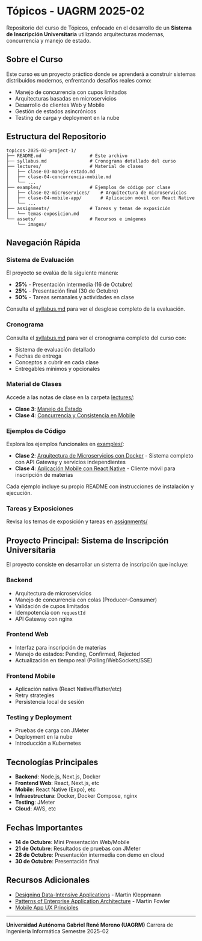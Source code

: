# Tópicos - UAGRM 2025-02

Repositorio del curso de Tópicos, enfocado en el desarrollo de un **Sistema de Inscripción Universitaria** utilizando arquitecturas modernas, concurrencia y manejo de estado.

## Sobre el Curso

Este curso es un proyecto práctico donde se aprenderá a construir sistemas distribuidos modernos, enfrentando desafíos reales como:

- Manejo de concurrencia con cupos limitados
- Arquitecturas basadas en microservicios
- Desarrollo de clientes Web y Mobile
- Gestión de estados asincrónicos
- Testing de carga y deployment en la nube

## Estructura del Repositorio

```
topicos-2025-02-project-1/
├── README.md                  # Este archivo
├── syllabus.md                # Cronograma detallado del curso
├── lectures/                  # Material de clases
│   ├── clase-03-manejo-estado.md
│   ├── clase-04-concurrencia-mobile.md
│   └── ...
├── examples/                  # Ejemplos de código por clase
│   ├── clase-02-microservices/    # Arquitectura de microservicios
│   ├── clase-04-mobile-app/       # Aplicación móvil con React Native
│   └── ...
├── assignments/               # Tareas y temas de exposición
│   └── temas-exposicion.md
└── assets/                    # Recursos e imágenes
    └── images/
```

## Navegación Rápida

### Sistema de Evaluación

El proyecto se evalúa de la siguiente manera:
- **25%** - Presentación intermedia (16 de Octubre)
- **25%** - Presentación final (30 de Octubre)
- **50%** - Tareas semanales y actividades en clase

Consulta el [syllabus.md](./syllabus.md) para ver el desglose completo de la evaluación.

### Cronograma

Consulta el [syllabus.md](./syllabus.md) para ver el cronograma completo del curso con:
- Sistema de evaluación detallado
- Fechas de entrega
- Conceptos a cubrir en cada clase
- Entregables mínimos y opcionales

### Material de Clases

Accede a las notas de clase en la carpeta [lectures/](./lectures/):
- **Clase 3**: [Manejo de Estado](./lectures/clase-03-manejo-estado.md)
- **Clase 4**: [Concurrencia y Consistencia en Mobile](./lectures/clase-04-concurrencia-mobile.md)

### Ejemplos de Código

Explora los ejemplos funcionales en [examples/](./examples/):
- **Clase 2**: [Arquitectura de Microservicios con Docker](./examples/clase-02-microservices/) - Sistema completo con API Gateway y servicios independientes
- **Clase 4**: [Aplicación Mobile con React Native](./examples/clase-04-mobile-app/) - Cliente móvil para inscripción de materias

Cada ejemplo incluye su propio README con instrucciones de instalación y ejecución.

### Tareas y Exposiciones

Revisa los temas de exposición y tareas en [assignments/](./assignments/)

## Proyecto Principal: Sistema de Inscripción Universitaria

El proyecto consiste en desarrollar un sistema de inscripción que incluye:

### Backend
- Arquitectura de microservicios
- Manejo de concurrencia con colas (Producer-Consumer)
- Validación de cupos limitados
- Idempotencia con `requestId`
- API Gateway con nginx

### Frontend Web
- Interfaz para inscripción de materias
- Manejo de estados: Pending, Confirmed, Rejected
- Actualización en tiempo real (Polling/WebSockets/SSE)

### Frontend Mobile
- Aplicación nativa (React Native/Flutter/etc)
- Retry strategies
- Persistencia local de sesión

### Testing y Deployment
- Pruebas de carga con JMeter
- Deployment en la nube
- Introducción a Kubernetes

## Tecnologías Principales

- **Backend**: Node.js, Next.js, Docker
- **Frontend Web**: React, Next.js, etc
- **Mobile**: React Native (Expo), etc
- **Infraestructura**: Docker, Docker Compose, nginx
- **Testing**: JMeter
- **Cloud**: AWS, etc

## Fechas Importantes

- **14 de Octubre**: Mini Presentación Web/Mobile
- **21 de Octubre**: Resultados de pruebas con JMeter
- **28 de Octubre**: Presentación intermedia con demo en cloud
- **30 de Octubre**: Presentación final

## Recursos Adicionales

- [Designing Data-Intensive Applications](https://dataintensive.net/) - Martin Kleppmann
- [Patterns of Enterprise Application Architecture](https://martinfowler.com/books/eaa.html) - Martin Fowler
- [Mobile App UX Principles](https://developers.google.com/web/fundamentals/design-and-ux/principles)

---

**Universidad Autónoma Gabriel René Moreno (UAGRM)**
Carrera de Ingeniería Informática
Semestre 2025-02
